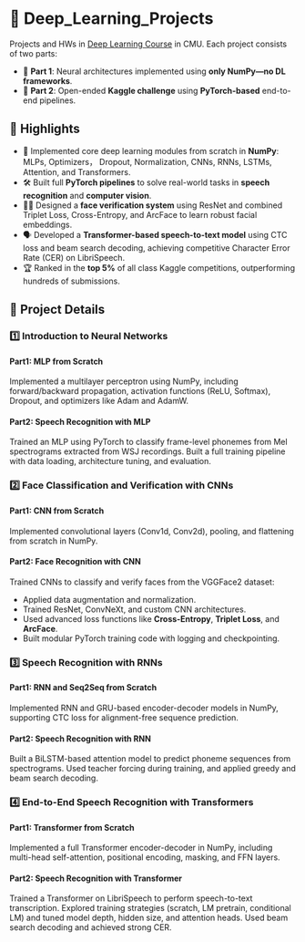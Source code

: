 # 🤖 Deep_Learning_Projects
Projects and HWs in [Deep Learning Course](https://deeplearning.cs.cmu.edu/F24/index.html) in CMU. Each project consists of two parts:
- 🔧 **Part 1**: Neural architectures implemented using **only NumPy—no DL frameworks**.
- 🏁 **Part 2**: Open-ended **Kaggle challenge** using **PyTorch-based** end-to-end pipelines.


## 🌟 Highlights

- 🧠 Implemented core deep learning modules from scratch in **NumPy**: MLPs, Optimizers， Dropout, Normalization, CNNs, RNNs, LSTMs, Attention, and Transformers.
- 🛠️ Built full **PyTorch pipelines** to solve real-world tasks in **speech recognition** and **computer vision**.
- 🧑‍💻 Designed a **face verification system** using ResNet and combined Triplet Loss, Cross-Entropy, and ArcFace to learn robust facial embeddings.
- 🗣️ Developed a **Transformer-based speech-to-text model** using CTC loss and beam search decoding, achieving competitive Character Error Rate (CER) on LibriSpeech.
- 🏆 Ranked in the **top 5%** of all class Kaggle competitions, outperforming hundreds of submissions.

## 🚀 Project Details

### 1️⃣ Introduction to Neural Networks

#### Part1: MLP from Scratch
Implemented a multilayer perceptron using NumPy, including forward/backward propagation, activation functions (ReLU, Softmax), Dropout, and optimizers like Adam and AdamW.

#### Part2: Speech Recognition with MLP  
Trained an MLP using PyTorch to classify frame-level phonemes from Mel spectrograms extracted from WSJ recordings. Built a full training pipeline with data loading, architecture tuning, and evaluation.



### 2️⃣ Face Classification and Verification with CNNs

#### Part1: CNN from Scratch  
Implemented convolutional layers (Conv1d, Conv2d), pooling, and flattening from scratch in NumPy.

#### Part2: Face Recognition with CNN  
Trained CNNs to classify and verify faces from the VGGFace2 dataset:
- Applied data augmentation and normalization.
- Trained ResNet, ConvNeXt, and custom CNN architectures.
- Used advanced loss functions like **Cross-Entropy**, **Triplet Loss**, and **ArcFace**.
- Built modular PyTorch training code with logging and checkpointing.


### 3️⃣ Speech Recognition with RNNs

#### Part1: RNN and Seq2Seq from Scratch  
Implemented RNN and GRU-based encoder-decoder models in NumPy, supporting CTC loss for alignment-free sequence prediction.

#### Part2: Speech Recognition with RNN  
Built a BiLSTM-based attention model to predict phoneme sequences from spectrograms. Used teacher forcing during training, and applied greedy and beam search decoding.


### 4️⃣ End-to-End Speech Recognition with Transformers

#### Part1: Transformer from Scratch  
Implemented a full Transformer encoder-decoder in NumPy, including multi-head self-attention, positional encoding, masking, and FFN layers.

#### Part2: Speech Recognition with Transformer  
Trained a Transformer on LibriSpeech to perform speech-to-text transcription. Explored training strategies (scratch, LM pretrain, conditional LM) and tuned model depth, hidden size, and attention heads. Used beam search decoding and achieved strong CER.
